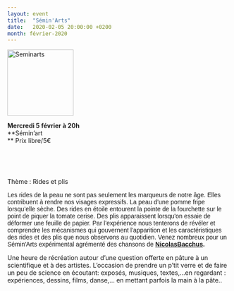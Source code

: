 ```yaml
---
layout: event
title:  "Sémin'Arts"
date:   2020-02-05 20:00:00 +0200
month: février-2020
---
```

<img class=" size-thumbnail wp-image-2664 alignleft" src="http://localhost/wpagendarts/wp-content/uploads/2017/05/seminarts.jpg?w=150" alt="Seminarts" width="150" height="150" srcset="http://localhost/wpagendarts/wp-content/uploads/2017/05/seminarts.jpg 600w, http://localhost/wpagendarts/wp-content/uploads/2017/05/seminarts-300x300.jpg 300w, http://localhost/wpagendarts/wp-content/uploads/2017/05/seminarts-150x150.jpg 150w" sizes="(max-width: 150px) 100vw, 150px" /><b style="color:var(--color-text);"></b>

<b style="color:var(--color-text);">Mercredi 5 février à 20h<br /> </b>**Sémin’art  
** <span style="font-weight:400;">Prix libre/5€</span>

&nbsp;

&nbsp;

Thème : Rides et plis

<span style="font-family:arial, helvetica, sans-serif;">Les rides de la peau ne sont pas seulement les marqueurs de notre âge. Elles contribuent à rendre nos visages expressifs. La peau d’une pomme fripe lorsqu’elle sèche. Des rides en étoile entourent la pointe de la fourchette sur le point de piquer la tomate cerise. Des plis apparaissent lorsqu'on essaie de déformer une feuille de papier. Par l’expérience nous tenterons de révéler et comprendre les mécanismes qui gouvernent l’apparition et les caractéristiques des rides et des plis que nous observons au quotidien. Venez nombreux pour un Sémin'Arts expérimental agrémenté des chansons de <a href="https://www.facebook.com/nicolas.bacchus" target="_blank" rel="noopener noreferrer"><strong>Nicolas</strong><strong>Bacchus</strong></a><strong>.</strong></span>

<span style="font-weight:400;">Une heure de récréation autour d’une question offerte en pâture à un scientifique et à des artistes. L’occasion de prendre un p’tit verre et de faire un peu de science en écoutant: exposés, musiques, textes,…en regardant : expériences, dessins, films, danse,… en mettant parfois la main à la pâte..</span>